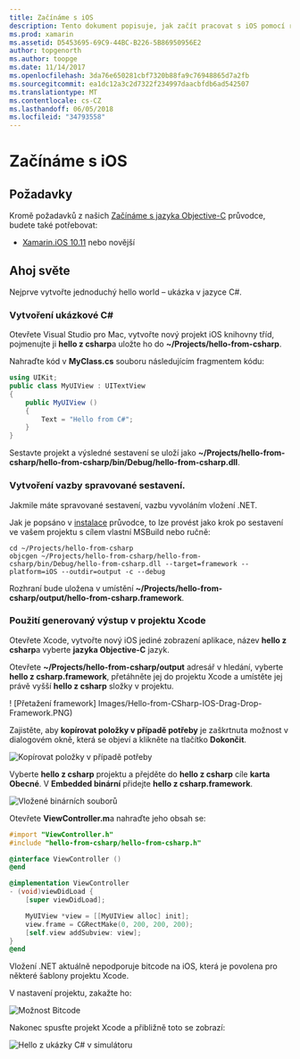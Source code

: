 ```yaml
---
title: Začínáme s iOS
description: Tento dokument popisuje, jak začít pracovat s iOS pomocí rozhraní .NET vložení. Popisuje požadavky a představuje ukázkovou aplikaci k ukazují, jak vytvořit vazbu spravované sestavení a použít výstup v projektu Xcode.
ms.prod: xamarin
ms.assetid: D5453695-69C9-44BC-B226-5B86950956E2
author: topgenorth
ms.author: toopge
ms.date: 11/14/2017
ms.openlocfilehash: 3da76e650281cbf7320b88fa9c76948865d7a2fb
ms.sourcegitcommit: ea1dc12a3c2d7322f234997daacbfdb6ad542507
ms.translationtype: MT
ms.contentlocale: cs-CZ
ms.lasthandoff: 06/05/2018
ms.locfileid: "34793558"
---
```

# <a name="getting-started-with-ios"></a>Začínáme s iOS

## <a name="requirements"></a>Požadavky

Kromě požadavků z našich [Začínáme s jazyka Objective-C](~/tools/dotnet-embedding/get-started/objective-c/index.md) průvodce, budete také potřebovat:

* [Xamarin.iOS 10.11](https://www.visualstudio.com/xamarin/) nebo novější

## <a name="hello-world"></a>Ahoj světe

Nejprve vytvořte jednoduchý hello world – ukázka v jazyce C#.

### <a name="create-c-sample"></a>Vytvoření ukázkové C#

Otevřete Visual Studio pro Mac, vytvořte nový projekt iOS knihovny tříd, pojmenujte ji **hello z csharp**a uložte ho do **~/Projects/hello-from-csharp**.

Nahraďte kód v **MyClass.cs** souboru následujícím fragmentem kódu:

```csharp
using UIKit;
public class MyUIView : UITextView
{
    public MyUIView ()
    {
        Text = "Hello from C#";
    }
}
```

Sestavte projekt a výsledné sestavení se uloží jako **~/Projects/hello-from-csharp/hello-from-csharp/bin/Debug/hello-from-csharp.dll**.

### <a name="bind-the-managed-assembly"></a>Vytvoření vazby spravované sestavení.

Jakmile máte spravované sestavení, vazbu vyvoláním vložení .NET.

Jak je popsáno v [instalace](~/tools/dotnet-embedding/get-started/install/install.md) průvodce, to lze provést jako krok po sestavení ve vašem projektu s cílem vlastní MSBuild nebo ručně:

```shell
cd ~/Projects/hello-from-csharp
objcgen ~/Projects/hello-from-csharp/hello-from-csharp/bin/Debug/hello-from-csharp.dll --target=framework --platform=iOS --outdir=output -c --debug
```

Rozhraní bude uložena v umístění **~/Projects/hello-from-csharp/output/hello-from-csharp.framework**.

### <a name="use-the-generated-output-in-an-xcode-project"></a>Použití generovaný výstup v projektu Xcode

Otevřete Xcode, vytvořte nový iOS jediné zobrazení aplikace, název **hello z csharp**a vyberte **jazyka Objective-C** jazyk.

Otevřete **~/Projects/hello-from-csharp/output** adresář v hledání, vyberte **hello z csharp.framework**, přetáhněte jej do projektu Xcode a umístěte jej právě vyšší **hello z csharp**  složky v projektu.

! [Přetažení framework] Images/Hello-from-CSharp-IOS-Drag-Drop-Framework.PNG)

Zajistěte, aby **kopírovat položky v případě potřeby** je zaškrtnuta možnost v dialogovém okně, která se objeví a klikněte na tlačítko **Dokončit**.

![Kopírovat položky v případě potřeby](ios-images/hello-from-csharp-ios-copy-items-if-needed.png)

Vyberte **hello z csharp** projektu a přejděte do **hello z csharp** cíle **karta Obecné**. V **Embedded binární** přidejte **hello z csharp.framework**.

![Vložené binárních souborů](ios-images/hello-from-csharp-ios-embedded-binaries.png)

Otevřete **ViewController.m**a nahraďte jeho obsah se:

```objective-c
#import "ViewController.h"
#include "hello-from-csharp/hello-from-csharp.h"

@interface ViewController ()
@end

@implementation ViewController
- (void)viewDidLoad {
    [super viewDidLoad];

    MyUIView *view = [[MyUIView alloc] init];
    view.frame = CGRectMake(0, 200, 200, 200);
    [self.view addSubview: view];
}
@end
```

Vložení .NET aktuálně nepodporuje bitcode na iOS, která je povolena pro některé šablony projektu Xcode. 

V nastavení projektu, zakažte ho:

![Možnost Bitcode](../../images/ios-bitcode-option.png)

Nakonec spusťte projekt Xcode a přibližně toto se zobrazí:

![Hello z ukázky C# v simulátoru](ios-images/hello-from-csharp-ios.png)
